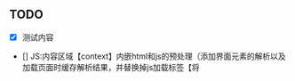 ## TODO
- [x] 测试内容
- [] JS:内容区域【context】内嵌html和js的预处理（添加界面元素的解析以及加载页面时缓存解析结果，并替换掉js加载标签【将<script src=xxx>标签的内容通过ajax获取后，写入当当前URL对应的HTML的末尾，并缓存当前URL，减少各类交互，要达到的目的即一个HTML&js&css只加载一次，不再触发多余的请求】）
- [] JS:用户行为分析js编写
- [] 3 移动端可能还需要根据浏览器版本加载fastClick组件
- [] JS: 需要重新 界面布局，菜单栏样式，自定义响应式菜单，以及菜单定宽后的滚动条 参考http://themes.getbootstrap.com/preview/?theme_id=6743&show_new= slimScrollBar 


不同的字体库
http://demo.amitjakhu.com/dripicons/